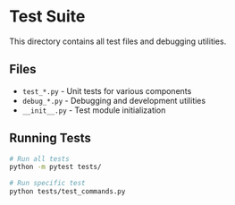 # Test Suite

This directory contains all test files and debugging utilities.

## Files

- `test_*.py` - Unit tests for various components
- `debug_*.py` - Debugging and development utilities
- `__init__.py` - Test module initialization

## Running Tests

```bash
# Run all tests
python -m pytest tests/

# Run specific test
python tests/test_commands.py
```